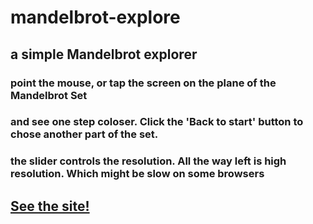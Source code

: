# mandelbrot-explore
## a simple Mandelbrot explorer
### point the mouse, or tap the screen on the plane of the Mandelbrot Set
### and see one step coloser. Click the 'Back to start' button to chose another part of the set.
### the slider controls the resolution. All the way left is high resolution. Which might be slow on some browsers
## [See the site!](https://greggelong.github.io/mandelbrot-explore/)
